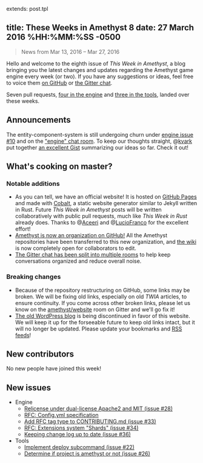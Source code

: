 extends: post.tpl

title: These Weeks in Amethyst 8
date: 27 March 2016 %HH:%MM:%SS -0500
---

> News from Mar 13, 2016 – Mar 27, 2016

Hello and welcome to the eighth issue of *This Week in Amethyst*, a blog
bringing you the latest changes and updates regarding the Amethyst game engine
every week (or two). If you have any suggestions or ideas, feel free to voice
them [on GitHub][gh] or [the Gitter chat][gc].

[gh]: https://github.com/amethyst/website
[gc]: https://gitter.im/orgs/amethyst/rooms

Seven pull requests, [four in the engine][ep] and [three in the tools][tp],
landed over these weeks.

[ep]: https://github.com/amethyst/amethyst/pulls?q=is:pr+closed:2016-03-13..2016-03-27
[tp]: https://github.com/amethyst/tools/pulls?q=is:pr+closed:2016-03-13..2016-03-27

## Announcements

The entity-component-system is still undergoing churn under
[engine issue #10][e10] and on the ["engine" chat room][ec]. To keep our
thoughts straight, @[kvark][kv] put together [an excellent Gist][gi]
summarizing our ideas so far. Check it out!

[e10]: https://github.com/amethyst/amethyst/issues/10
[ec]: https://gitter.im/amethyst/engine
[kv]: https://github.com/kvark
[gi]: https://gist.github.com/kvark/168b132818aa6f6ef4db

## What's cooking on master?

### Notable additions

* As you can tell, we have an official website! It is hosted on
  [GitHub Pages][gp] and made with [Cobalt][co], a static website generator
  similar to Jekyll written in Rust. Future *This Week in Amethyst* posts will
  be written collaboratively with public pull requests, much like *This Week in
  Rust* already does. Thanks to @[Aceeri][ac] and @[LucioFranco][lf] for the
  excellent effort!
* [Amethyst is now an organization on GitHub!][e27] All the Amethyst
  repositories have been transferred to this new organization, and
  [the wiki][wi] is now completely open for collaborators to edit.
* [The Gitter chat has been split into multiple rooms][gc] to help keep
  conversations organized and reduce overall noise.

[gp]: https://pages.github.com/
[co]: https://github.com/cobalt-org/cobalt.rs
[ac]: https://github.com/Aceeri
[lf]: https://github.com/LucioFranco

[e27]: https://github.com/amethyst/amethyst/issues/27
[wi]: https://github.com/amethyst/amethyst/wiki

### Breaking changes

* Because of the repository restructuring on GitHub, some links may be broken.
  We will be fixing old links, especially on old *TWIA* articles, to ensure
  continuity. If you come across other broken links, please let us know on the
  [amethyst/website][wg] room on Gitter and we'll go fix it!
* [The old WordPress blog][ob] is being discontinued in favor of this website.
  We will keep it up for the forseeable future to keep old links intact, but it
  will no longer be updated. Please update your bookmarks and [RSS feeds][rf]!

[wg]: https://gitter.im/amethyst/website

[ob]: https://blog.amethyst.rs/
[rf]: https://www.amethyst.rs/rss.xml

## New contributors

No new people have joined this week!

## New issues

* Engine
  * [Relicense under dual-license Apache2 and MIT (issue #28)][e28]
  * [RFC: Config.yml specification][e29]
  * [Add RFC tag type to CONTRIBUTING.md (issue #33)][e33]
  * [RFC: Extensions system "Shards" (issue #34)][e34]
  * [Keeping change log up to date (issue #36)][e36]
* Tools
  * [Implement deploy subcommand (issue #22)][t22]
  * [Determine if project is amethyst or not (issue #26)][t26]

[e28]: https://github.com/amethyst/amethyst/issues/28
[e29]: https://github.com/amethyst/amethyst/issues/29
[e33]: https://github.com/amethyst/amethyst/issues/33
[e34]: https://github.com/amethyst/amethyst/issues/34
[e36]: https://github.com/amethyst/amethyst/issues/36

[t22]: https://github.com/amethyst/tools/issues/22
[t26]: https://github.com/amethyst/tools/issues/26
